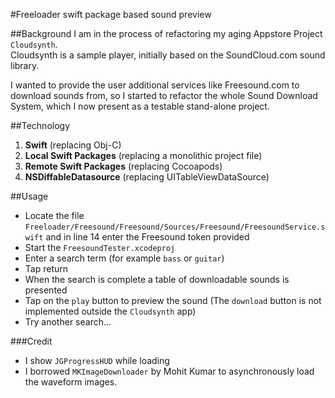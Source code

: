 #Freeloader
swift package based sound preview

##Background
I am in the process of refactoring my aging Appstore Project `Cloudsynth`.  
Cloudsynth is a sample player, initially based on the SoundCloud.com sound library.

I wanted to provide the user additional services like Freesound.com to download sounds from, so I started to refactor the whole Sound Download System, which I now present as a testable stand-alone project.

##Technology
1. **Swift** (replacing Obj-C)
2. **Local Swift Packages** (replacing a monolithic project file)
3. **Remote Swift Packages** (replacing Cocoapods)
4. **NSDiffableDatasource** (replacing UITableViewDataSource)

##Usage
- Locate the file `Freeloader/Freesound/Freesound/Sources/Freesound/FreesoundService.swift` and in line 14 enter the Freesound token provided 
- Start the `FreesoundTester.xcodeproj`	 
- Enter a search term (for example `bass` or  `guitar`)    
- Tap return  
- When the search is complete a table of downloadable sounds is presented
- Tap on the `play` button to preview the sound (The `download` button is not implemented outside the `Cloudsynth` app)
- Try another search...

###Credit
- I show `JGProgressHUD` while loading
- I borrowed `MKImageDownloader` by Mohit Kumar to asynchronously load the waveform images.
